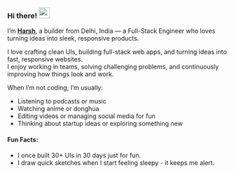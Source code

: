 ### Hi there! <img src="https://emojis.slackmojis.com/emojis/images/1536351075/4594/blob-wave.gif" width="25"/>


I’m [**Harsh**](https://thisisharsh7.vercel.app), a builder from Delhi, India — a Full-Stack Engineer who loves turning ideas into sleek, responsive products.

I love crafting clean UIs, building full-stack web apps, and turning ideas into fast, responsive websites.  
I enjoy working in teams, solving challenging problems, and continuously improving how things look and work.

When I’m not coding, I’m usually:
- Listening to podcasts or music  
- Watching anime or donghua  
- Editing videos or managing social media for fun  
- Thinking about startup ideas or exploring something new

#### Fun Facts:

- I once built 30+ UIs in 30 days just for fun.  
- I draw quick sketches when I start feeling sleepy - it keeps me alert.
